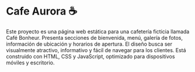 # Cafe Aurora ☕

Este proyecto es una página web estática para una cafetería ficticia llamada Café Bonheur. Presenta secciones de bienvenida, menú, galería de fotos, información de ubicación y horarios de apertura. El diseño busca ser visualmente atractivo, informativo y fácil de navegar para los clientes. Está construido con HTML, CSS y JavaScript, optimizado para dispositivos móviles y escritorio.
